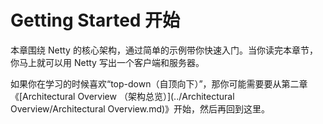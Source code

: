# Getting Started 开始

本章围绕 Netty 的核心架构，通过简单的示例带你快速入门。当你读完本章节，你马上就可以用 Netty 写出一个客户端和服务器。

如果你在学习的时候喜欢“top-down（自顶向下）”，那你可能需要要从第二章《[Architectural Overview （架构总览）](../Architectural Overview/Architectural Overview.md)》开始，然后再回到这里。
